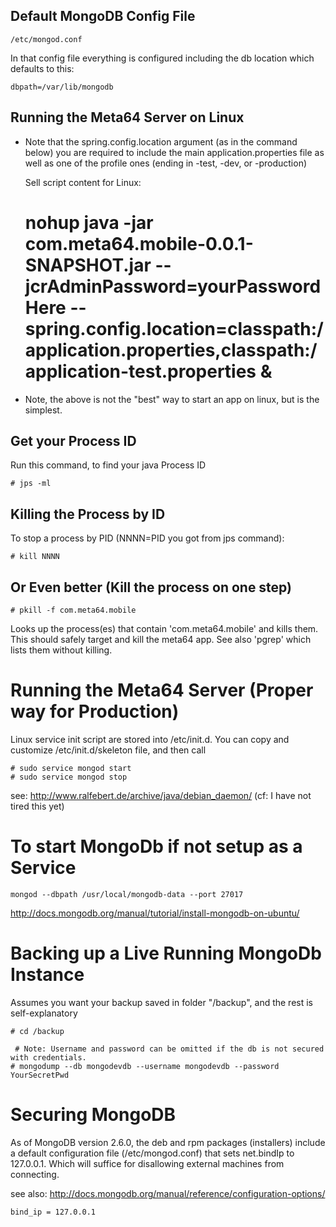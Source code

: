 ## Default MongoDB Config File
    /etc/mongod.conf 
    
In that config file everything is configured including the db location which defaults to this:
    
    dbpath=/var/lib/mongodb

## Running the Meta64 Server on Linux

* Note that the spring.config.location argument (as in the command below) you are required to include the main application.properties file as well as one of the profile ones (ending in -test, -dev, or -production)

    Sell script content for Linux:
    
    # nohup java -jar com.meta64.mobile-0.0.1-SNAPSHOT.jar --jcrAdminPassword=yourPasswordHere --spring.config.location=classpath:/application.properties,classpath:/application-test.properties &
    
* Note, the above is not the "best" way to start an app on linux, but is the simplest.

## Get your Process ID

Run this command, to find your java Process ID

    # jps -ml

## Killing the Process by ID

To stop a process by PID (NNNN=PID you got from jps command):
	
    # kill NNNN	

## Or Even better (Kill the process on one step)

    # pkill -f com.meta64.mobile
    
Looks up the process(es) that contain 'com.meta64.mobile' and kills them. This should safely target and kill the meta64 app. See also 'pgrep' which lists them without killing.


# Running the Meta64 Server (Proper way for Production)

Linux service init script are stored into /etc/init.d. You can copy and customize /etc/init.d/skeleton file, and then call

    # sudo service mongod start
    # sudo service mongod stop
    
see: http://www.ralfebert.de/archive/java/debian_daemon/
(cf: I have not tired this yet)    
   
# To start MongoDb if not setup as a Service
    mongod --dbpath /usr/local/mongodb-data --port 27017
    
http://docs.mongodb.org/manual/tutorial/install-mongodb-on-ubuntu/   
   
   
# Backing up a Live Running MongoDb Instance

Assumes you want your backup saved in folder "/backup", and the rest is self-explanatory

    # cd /backup

	 # Note: Username and password can be omitted if the db is not secured with credentials.
    # mongodump --db mongodevdb --username mongodevdb --password YourSecretPwd
    
# Securing MongoDB 

As of MongoDB version 2.6.0, the deb and rpm packages (installers) include a default configuration file (/etc/mongod.conf) that sets net.bindIp to 127.0.0.1. Which will suffice for disallowing external machines from connecting. 

see also: 
http://docs.mongodb.org/manual/reference/configuration-options/

    bind_ip = 127.0.0.1  

    